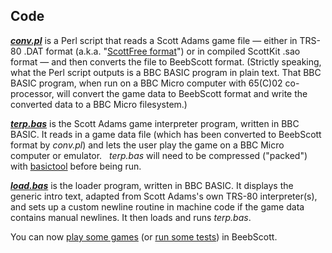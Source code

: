 ## Code

[***conv.pl***](https://github.com/ahope1/BeebScott/tree/main/code/conv.pl) is a Perl script that reads a Scott Adams game file — either in TRS-80 .DAT format (a.k.a. "[ScottFree format](https://www.ifarchive.org/indexes/if-archive/scott-adams/games/scottfree/)") or in compiled ScottKit .sao format — and then converts the file to BeebScott format. (Strictly speaking, what the Perl script outputs is a BBC BASIC program in plain text. That BBC BASIC program, when run on a BBC Micro computer with 65(C)02 co-processor, will convert the game data to BeebScott format and write the converted data to a BBC Micro filesystem.)

[***terp.bas***](https://github.com/ahope1/BeebScott/tree/main/code/terp.bas) is the Scott Adams game interpreter program, written in BBC BASIC. It reads in a game data file (which has been converted to BeebScott format by *conv.pl*)  and lets the user play the game on a BBC Micro computer or emulator. &nbsp; *terp.bas* will need to be compressed ("packed") with [basictool](https://github.com/ZornsLemma/basictool) before being run. 

[***load.bas***](https://github.com/ahope1/BeebScott/tree/main/code/load.bas) is the loader program, written in BBC BASIC. It displays the generic intro text, adapted from Scott Adams's own TRS-80 interpreter(s), and sets up a custom newline routine in machine code if the game data contains manual newlines. It then loads and runs *terp.bas*. 

You can now [play some games](https://github.com/ahope1/BeebScott/tree/main/games) (or [run some tests](http://bbcmicro.co.uk//jsbeeb/play.php?autoboot&disc=https://raw.githubusercontent.com/ahope1/BeebScott/master/test/cases.ssd)) in BeebScott.
